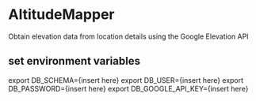 # AltitudeMapper
 Obtain elevation data from location details using the Google Elevation API

## set environment variables
export DB_SCHEMA={insert here}
export DB_USER={insert here}
export DB_PASSWORD={insert here}
export DB_GOOGLE_API_KEY={insert here}
